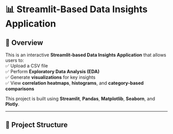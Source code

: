 
# 📊 Streamlit-Based Data Insights Application

## 🚀 Overview
This is an interactive **Streamlit-based Data Insights Application** that allows users to:  
✅ Upload a CSV file  
✅ Perform **Exploratory Data Analysis (EDA)**  
✅ Generate **visualizations** for key insights  
✅ View **correlation heatmaps**, **histograms**, and **category-based comparisons**  

This project is built using **Streamlit**, **Pandas**, **Matplotlib**, **Seaborn**, and **Plotly**.

---

## 📂 **Project Structure**
